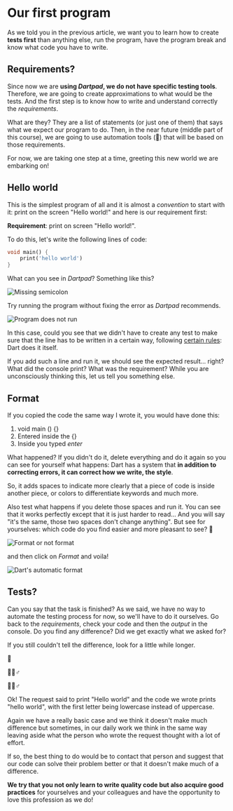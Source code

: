 # Our first program

As we told you in the previous article, we want you to learn how to create __tests first__ than anything else, run the program, have the program break and know what code you have to write.

## Requirements?

Since now we are __using _Dartpad_, we do not have specific testing tools__. Therefore, we are going to create approximations to what would be the tests. And the first step is to know how to write and understand correctly the _requirements_.

What are they? They are a list of statements (or just one of them) that says what we expect our program to do. Then, in the near future (middle part of this course), we are going to use automation tools (🤤) that will be based on those requirements.

For now, we are taking one step at a time, greeting this new world we are embarking on!

## Hello world

This is the simplest program of all and it is almost a _convention_ to start with it: print on the screen "Hello world!" and here is our requirement first:

__Requirement__: print on screen "Hello world!".

To do this, let's write the following lines of code:

```dart
void main() {
    print('hello world')
}
```

What can you see in _Dartpad_? Something like this?

![Missing semicolon](https://raw.githubusercontent.com/themonkslab/courses/main/dart/2.Dart_b%C3%A1sico/3.1_falta_punto_y_coma.png)

Try running the program without fixing the error as _Dartpad_ recommends.

![Program does not run](https://raw.githubusercontent.com/themonkslab/courses/main/dart/2.Dart_b%C3%A1sico/3.2_programa_no_corre_falta_punto_y_coma.png)

In this case, could you see that we didn't have to create any test to make sure that the line has to be written in a certain way, following [certain rules](https://dart.dev/guides/language/language-tour): Dart does it itself.

If you add such a line and run it, we should see the expected result... right? What did the console print? What was the requirement? While you are unconsciously thinking this, let us tell you something else.

## Format

If you copied the code the same way I wrote it, you would have done this:

1. void main () {}
2. Entered inside the {}
3. Inside you typed _enter_

What happened? If you didn't do it, delete everything and do it again so you can see for yourself what happens: Dart has a system that __in addition to correcting errors, it can correct how we write, the style__.

So, it adds spaces to indicate more clearly that a piece of code is inside another piece, or colors to differentiate keywords and much more.

Also test what happens if you delete those spaces and run it. You can see that it works perfectly except that it is just harder to read... And you will say "it's the same, those two spaces don't change anything". But see for yourselves: which code do you find easier and more pleasant to see? 🤨

![Format or not format](https://raw.githubusercontent.com/themonkslab/courses/main/dart/2.Dart_b%C3%A1sico/3.4_no_formateado_vs_formateado.png)

and then click on _Format_ and voila!

![Dart's automatic format](https://raw.githubusercontent.com/themonkslab/courses/main/dart/2.Dart_b%C3%A1sico/3.3_formato.png)

## Tests?

Can you say that the task is finished? As we said, we have no way to automate the testing process for now, so we'll have to do it ourselves.  Go back to the _requirements_, check your code and then the _output_ in the console. Do you find any difference? Did we get exactly what we asked for?

If you still couldn't tell the difference, look for a little while longer.

🤔

🤷🏻♂️

🤦🏻♂️

Ok! The request said to print "Hello world" and the code we wrote prints "hello world", with the first letter being lowercase instead of uppercase.

Again we have a really basic case and we think it doesn't make much difference but sometimes, in our daily work we think in the same way leaving aside what the person who wrote the request thought with a lot of effort.

If so, the best thing to do would be to contact that person and suggest that our code can solve their problem better or that it doesn't make much of a difference.

__We try that you not only learn to write quality code but also acquire good practices__ for yourselves and your colleagues and have the opportunity to love this profession as we do!
